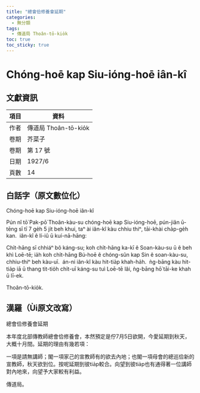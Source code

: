 ```yaml
---
title: "總會佮修養會延期"
categories:
  - 無分類
tags:
  - 傳道局 Thoân-tō-kio̍k
toc: true
toc_sticky: true
---
```


# Chóng-hoē kap Siu-ióng-hoē iân-kî

## 文獻資訊

| 項目 | 資料 |
|---|---|
| 作者 | 傳道局 Thoân-tō-kio̍k |
| 卷期 | 芥菜子 |
| 卷期 | 第 17 號 |
| 日期 | 1927/6 |
| 頁數 | 14 |

## 白話字（原文數位化）

Chóng-hoē kap Siu-ióng-hoē iân-kî

Pún nî tō͘ Pak-pō͘ Thoân-kàu-su chóng-hoē kap Siu-ióng-hoē, pún-jiân ū-tēng sī tī 7 ge̍h 5 ji̍t beh khui, taⁿ ài iân-kî kàu chhiu thiⁿ, tāi-khài cha̍p-ge̍h kan.  iân-kî ê lí-iû ū kuí-nā-hāng:

Chi̍t-hāng sī chhiáⁿ bô káng-su; koh chi̍t-hāng ka-kī ê Soan-kàu-su ū ê beh khì Loē-tē; ia̍h koh chi̍t-hāng Bú-hoē ê chóng-sûn kap Sin ê soan-kàu-su, chhiu-thiⁿ beh kàu-uī.  án-ni iân-kî kàu hit-tia̍p khah-ha̍h.  ǹg-bāng kàu hit-tia̍p iā ū thang tit-tio̍h chi̍t-uī káng-su tuì Loē-tē lâi, ǹg-bāng hō͘ tāi-ke khah ū lī-ek.

Thoân-tō-kio̍k.

## 漢羅（Ùi原文改寫）

總會佮修養會延期

本年度北部傳教師總會佮修養會，本然預定是佇7月5日欲開，今愛延期到秋天，大概十月間。延期的理由有幾若項：

一項是請無講師；閣一項家己的宣教師有的欲去內地；也閣一項母會的總巡佮新的宣教師，秋天欲到位。按呢延期到彼tia̍p較合。向望到彼tia̍p也有通得著一位講師對內地來，向望予大家較有利益。

傳道局。
